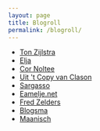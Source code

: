 ```yaml
---
layout: page
title: Blogroll
permalink: /blogroll/
---
```

- [Ton Zijlstra](http://zylstra.org/)
- [Elja][cc614cb5]
- [Cor Noltee][56a82e94]
- [Uit 't Copy van Clason][d931b046]
- [Sargasso](http://sargasso.nl)
- [Eamelje.net](http://eamelje.net/)
- [Fred Zelders][79901a6b]
- [Blogsma][4050b321]
- [Maanisch][63dad937]


[63dad937]: http://maanisch.nl/ "Maanisch, al sinds 2001!"
[d931b046]: http://www.copyvanclason.nl/ "Mooie korte verhalen"
[79901a6b]: http://www.fredzelders.nl/ "Still going strong"
[4050b321]: http://blogsma.nl/ "Mooie verhalen over van alles"
[cc614cb5]: http://www.eljadaae.nl/ "Allesdoener"
[56a82e94]: https://zenoemenhetdesignthinking.wordpress.com/ "Een echte design thinker."
